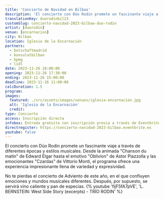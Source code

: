 ```yaml
---
title: 'Concierto de Navidad en Bilbao'
description: 'El concierto con Dúo Rodin promete un fascinante viaje a través de diferentes épocas y estilos musicales.'
translationKey: duorodinbil23
customSlug: concierto-navidad-2023-bilbao-duo-rodin
artist: [duorodin]
venue: [encarnacion]
city: Bilbao
location: Iglesia de la Encarnación
partners:
  - botschaftmadrid
  - konsulatbilbao
  - kpmg
  - lidl
date: 2023-11-26 18:00:00
opening: 2023-11-26 17:30:00
ending: 2023-11-26 15:00:00
deadline: 2023-11-26 11:00:00
calcDuration: 1.5
program:
images:
  featured: ./src/assets/images/venues/iglesia-encarnacion.jpg
  alt: 'Iglesia de la Encarnación'
  credit:
type: Concierto
access: Inscripción directa
infobox: Entrada gratuita con inscripción previa a través de Eventbrite.
directregister: https://concierto-navidad-2023-bilbao.eventbrite.es
youtube: false
---
```


El concierto con Dúo Rodin promete un fascinante viaje a través de diferentes épocas y estilos musicales. Desde la animada "Chanson du matin" de Edward Elgar hasta el emotivo "Oblivion" de Astor Piazzolla y las emocionantes "Czardas" de Vittorio Monti, el programa ofrece una experiencia impresionante llena de variedad y expresividad.

No te pierdas el concierto de Adviento de este año, en el que confluyen emociones y mundos musicales diferentes. Después, por supuesto, se servirá vino caliente y pan de especias.
{% youtube 'fijF5fA7pVE', 'L. BERNSTEIN: West Side Story (excerpts) - TRÍO RODIN' %}
